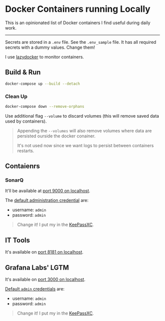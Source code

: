 # Docker Containers running Locally

This is an opinionated list of Docker containers I find useful during daily work.

---

Secrets are stored in a `.env` file. See the `.env_sample` file. It has all required
secrets with a dummy values. Change them!

I use [lazydocker](https://github.com/jesseduffield/lazydocker) to monitor containers.

## Build & Run

```bash
docker-compose up --build --detach
```

### Clean Up

```bash
docker-compose down --remove-orphans
```
Use additional flag `--volume` to discard volumes (this will remove
saved data used by containers).

> Appending the `--volumes` will also remove volumes where data are persisted ourside the
> docker conainer.
>
> It's not used now since we want logs to persist between containers restarts.

## Contaienrs

### SonarQ

It'll be available at [port 9000 on localhost](http://[::1]:9000).

The [default administration credential](https://docs.sonarsource.com/sonarqube/9.8/instance-administration/security/#default-admin-credentials) are:

- username: `admin`
- password: `admin`

> Change it! I put my in the [KeePassXC](https://github.com/keepassxreboot/keepassxc).

## IT Tools

It's available on [port 8181 on localhost](http://[::1]:8181).

## Grafana Labs' LGTM

It's available on [port 3000 on localhost](http://[::1]:3000).

[Default `admin` credentials](https://signoz.io/guides/what-is-the-default-username-and-password-for-grafana-login-page/#grafanas-default-username-and-password)
are:

- username: `admin`
- password: `admin`

> Change it! I put my in the [KeePassXC](https://github.com/keepassxreboot/keepassxc).
